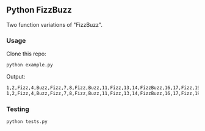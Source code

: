 ## Python FizzBuzz

Two function variations of "FizzBuzz".

### Usage

Clone this repo:

```sh
python example.py
```

Output:

```sh
1,2,Fizz,4,Buzz,Fizz,7,8,Fizz,Buzz,11,Fizz,13,14,FizzBuzz,16,17,Fizz,19,Buzz
1,2,Fizz,4,Buzz,Fizz,7,8,Fizz,Buzz,11,Fizz,13,14,FizzBuzz,16,17,Fizz,19,Buzz
```

### Testing

```sh
python tests.py
```